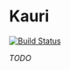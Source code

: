 # Kauri

[![Build Status](https://travis-ci.org/steazzalini/kauri.svg?branch=develop)](https://travis-ci.org/steazzalini/kauri)

*TODO*
